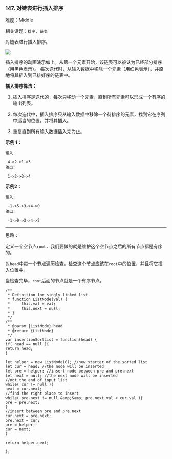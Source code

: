 ### 147. 对链表进行插入排序

难度：Middle

相关话题：`排序`、`链表`

对链表进行插入排序。



![](https://upload.wikimedia.org/wikipedia/commons/0/0f/Insertion-sort-example-300px.gif)

插入排序的动画演示如上。从第一个元素开始，该链表可以被认为已经部分排序（用黑色表示）。
每次迭代时，从输入数据中移除一个元素（用红色表示），并原地将其插入到已排好序的链表中。







**插入排序算法：** 




1. 插入排序是迭代的，每次只移动一个元素，直到所有元素可以形成一个有序的输出列表。

2. 每次迭代中，插入排序只从输入数据中移除一个待排序的元素，找到它在序列中适当的位置，并将其插入。

3. 重复直到所有输入数据插入完为止。









**示例 1：** 





```
输入:

 4->2->1->3
输出:

 1->2->3->4

```


**示例2：** 





```
输入:

 -1->5->3->4->0
输出:

 -1->0->3->4->5

```



-----

思路：

定义一个空节点`root`，我们要做的就是维护这个空节点之后的所有节点都是有序的。

对`head`中每一个节点遍历检查，检查这个节点应该在`root`中的位置，并且将它插入位置中。

当检查完毕，`root`后面的节点就是一个有序节点。


```
/**
 * Definition for singly-linked list.
 * function ListNode(val) {
 *     this.val = val;
 *     this.next = null;
 * }
 */
/**
 * @param {ListNode} head
 * @return {ListNode}
 */
var insertionSortList = function(head) {
if( head == null ){
return head;
}

let helper = new ListNode(0); //new starter of the sorted list
let cur = head; //the node will be inserted
let pre = helper; //insert node between pre and pre.next
let next = null; //the next node will be inserted
//not the end of input list
while( cur != null ){
next = cur.next;
//find the right place to insert
while( pre.next != null &amp;&amp; pre.next.val < cur.val ){
pre = pre.next;
}
//insert between pre and pre.next
cur.next = pre.next;
pre.next = cur;
pre = helper;
cur = next;
}

return helper.next;

};



```

